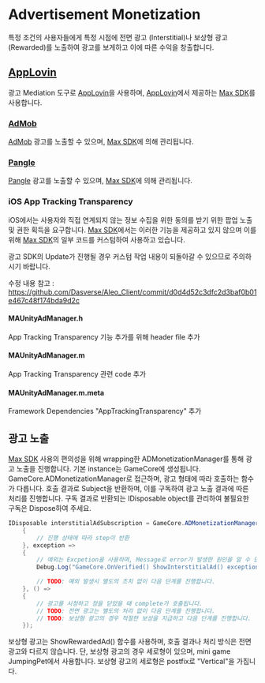 # Advertisement Monetization
특정 조건의 사용자들에게 특정 시점에 전면 광고 (Interstitial)나 보상형 광고 (Rewarded)를 노출하여 광고를 보게하고 이에 따른 수익을 창출합니다.
## [AppLovin](https://www.applovin.com)
광고 Mediation 도구로 [AppLovin](https://www.applovin.com)을 사용하며, [AppLovin](https://www.applovin.com)에서 제공하는 [Max SDK](https://dash.applovin.com/documentation/mediation/unity/getting-started/integration)를 사용합니다.
### [AdMob](https://admob.google.com)
[AdMob](https://admob.google.com) 광고를 노출할 수 있으며, [Max SDK](https://dash.applovin.com/documentation/mediation/unity/getting-started/integration)에 의해 관리됩니다.
### [Pangle](https://www.pangleglobal.com)
[Pangle](https://www.pangleglobal.com) 광고를 노출할 수 있으며, [Max SDK](https://dash.applovin.com/documentation/mediation/unity/getting-started/integration)에 의해 관리됩니다.
### iOS App Tracking Transparency
iOS에서는 사용자와 직접 연계되지 않는 정보 수집을 위한 동의를 받기 위한 팝업 노출 및 권한 획득을 요구합니다. [Max SDK](https://dash.applovin.com/documentation/mediation/unity/getting-started/integration)에서는 이러한 기능을 제공하고 있지 않으며 이를 위해 [Max SDK](https://dash.applovin.com/documentation/mediation/unity/getting-started/integration)의 일부 코드를 커스텀하여 사용하고 있습니다.

광고 SDK의 Update가 진행될 경우 커스텀 작업 내용이 되돌아갈 수 있으므로 주의하시기 바랍니다.

수정 내용 참고 : https://github.com/Dasverse/Aleo_Client/commit/d0d4d52c3dfc2d3baf0b01e467c48f174bda9d2c
#### MAUnityAdManager.h
App Tracking Transparency 기능 추가를 위해 header file 추가
#### MAUnityAdManager.m
App Tracking Transparency 관련 code 추가
#### MAUnityAdManager.m.meta
Framework Dependencies "AppTrackingTransparency" 추가
## 광고 노출
[Max SDK](https://dash.applovin.com/documentation/mediation/unity/getting-started/integration) 사용의 편의성을 위해 wrapping한 ADMonetizationManager를 통해 광고 노출을 진행합니다.
기본 instance는 GameCore에 생성됩니다.
GameCore.ADMonetizationManager로 접근하며, 광고 형태에 따라 호출하는 함수가 다릅니다.
호출 결과로 Subject을 반환하며, 이를 구독하여 광고 노출 결과에 따른 처리를 진행합니다. 구독 결과로 반환되는 IDisposable object를 관리하여 불필요한 구독은 Dispose하여 주세요.
```C#
IDisposable interstitialAdSubscription = GameCore.ADMonetizationManager.ShowInterstitialAd().Subscribe(step =>
    {
        // 진행 상태에 따라 step이 반환
    }, exception =>
    {
        // 예외는 Excpetion을 사용하며, Message로 error가 발생한 원인을 알 수 있습니다.
        Debug.Log("GameCore.OnVerified() ShowInterstitialAd() exception : " + exception.Message);

        // TODO: 예외 발생시 별도의 조치 없이 다음 단계를 진행합니다.
    }, () =>
    {
        // 광고를 시청하고 창을 닫았을 때 complete가 호출됩니다.
        // TODO: 전면 광고는 별도의 처리 없이 다음 단계를 진행합니다.
        // TODO: 보상형 광고의 경우 적절한 보상을 지급하고 다음 단계를 진행합니다.
    });
```
보상형 광고는 ShowRewardedAd() 함수를 사용하며, 호출 결과나 처리 방식은 전면 광고와 다르지 않습니다.
단, 보상형 광고의 경우 세로형이 있으며, mini game JumpingPet에서 사용합니다. 보상형 광고의 세로형은 postfix로 "Vertical"을 가집니다.
